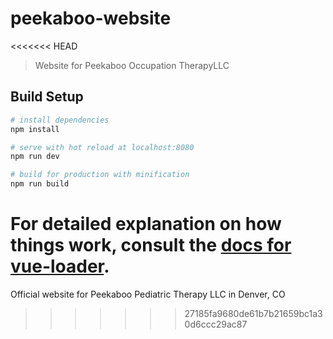 # peekaboo-website
<<<<<<< HEAD

> Website for Peekaboo Occupation TherapyLLC

## Build Setup

``` bash
# install dependencies
npm install

# serve with hot reload at localhost:8080
npm run dev

# build for production with minification
npm run build
```

For detailed explanation on how things work, consult the [docs for vue-loader](http://vuejs.github.io/vue-loader).
=======
Official website for Peekaboo Pediatric Therapy LLC in Denver, CO
>>>>>>> 27185fa9680de61b7b21659bc1a30d6ccc29ac87
